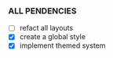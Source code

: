 ### ALL PENDENCIES

- [ ] refact all layouts
- [x] create a global style
- [x] implement themed system
